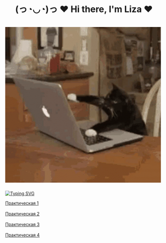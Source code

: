 <h1 align="center">(っ◔◡◔)っ ♥ Hi there, I'm Liza ♥</a> 


#  ![](https://github.com/LizaBereza/BerezaLiza/blob/main/hi.gif) 


[![Typing SVG](https://readme-typing-svg.herokuapp.com?color=8671F7&lines=Как+же+трудно+быть+программистом)](https://git.io/typing-svg)

<a  href="Prac1Ber/Prac1Ber/Controllers/WeatherForecastController.cs" >Практическая 1</a>
<br> </br>
<a  href="Prac2/вторая/lab2/Controllers/WeatherForecastController.cs" >Практическая 2</a>
<br> </br>
<a  href="Prac3" >Практическая 3</a>
<br> </br>
<a  href="Prac4" >Практическая 4</a>


